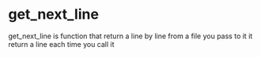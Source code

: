 # get_next_line
get_next_line is function that return a line by line from a file you pass to it
it return a line each time you call it

